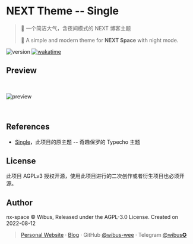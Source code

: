 # NEXT Theme -- Single
> 🎈 一个简洁大气，含夜间模式的 NEXT 博客主题
> 
> 🎈 A simple and modern theme for **NEXT Space** with night mode.

<img src="https://img.shields.io/github/package-json/v/nx-space/nx-theme-Single" referrerpolicy="no-referrer" alt="version"> <a href="https://wakatime.com/badge/user/5c293fcd-9bec-4609-946b-c06b5fbf192c/project/3cf5737d-d2b8-42e0-8cbf-134431f61882"><img src="https://wakatime.com/badge/user/5c293fcd-9bec-4609-946b-c06b5fbf192c/project/3cf5737d-d2b8-42e0-8cbf-134431f61882.svg" alt="wakatime"></a>

## Preview

<br />

![preview](https://user-images.githubusercontent.com/62133302/185379707-f08ba9ad-ce1c-43d8-b765-6f883f02b7a8.gif)


<br />

## References

- [Single](https://paugram.com/essay/single-theme-and-single-dog.html)，此项目的原主题 -- 奇趣保罗的 Typecho 主题

## License

此项目 AGPLv3 授权开源，使用此项目进行的二次创作或者衍生项目也必须开源。

## Author

nx-space © Wibus, Released under the AGPL-3.0 License. Created on 2022-08-12

> [Personal Website](http://iucky.cn/) · [Blog](https://blog.iucky.cn/) · GitHub [@wibus-wee](https://github.com/wibus-wee/) · Telegram [@wibus✪](https://t.me/wibus_wee)
